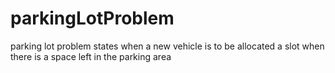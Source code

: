 # parkingLotProblem
parking lot problem states when a new vehicle is to be allocated a slot when there is a space left in the parking area
